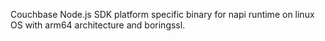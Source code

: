 Couchbase Node.js SDK platform specific binary for napi runtime on linux OS with arm64 architecture and boringssl.